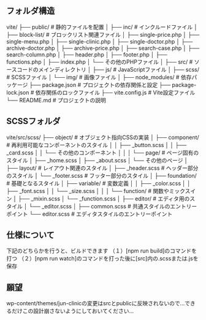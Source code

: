 ## フォルダ構造
vite/
├── public/                 # 静的ファイルを配置
│   ├── inc/               # インクルードファイル
│   ├── block-list/        # ブロックリスト関連ファイル
│   ├── single-price.php
│   ├── single-menu.php
│   ├── single-clinic.php
│   ├── single-doctor.php
│   ├── archive-doctor.php
│   ├── archive-price.php
│   ├── search-case.php
│   ├── search-column.php
│   ├── header.php
│   ├── footer.php
│   ├── functions.php
│   ├── index.php
│   └── その他のPHPファイル
│
├── src/                    # ソースコードのメインディレクトリ
│   ├── js/                # JavaScriptファイル
│   ├── scss/              # SCSSファイル
│   └── img/               # 画像ファイル
│
├── node_modules/          # 依存パッケージ
├── package.json           # プロジェクトの依存関係と設定
├── package-lock.json      # 依存関係のロックファイル
├── vite.config.js         # Vite設定ファイル
└── README.md             # プロジェクトの説明

## SCSSフォルダ
vite/src/scss/
├── object/                # オブジェクト指向CSSの実装
│   ├── component/        # 再利用可能なコンポーネントのスタイル
│   │   ├── _button.scss
│   │   ├── _card.scss
│   │   └── その他のコンポーネント
│   │
│   └── page/            # ページ固有のスタイル
│       ├── _home.scss
│       ├── _about.scss
│       └── その他のページ
│
├── layout/               # レイアウト関連のスタイル
│   ├── _header.scss     # ヘッダー部分のスタイル
│   └── _footer.scss     # フッター部分のスタイル
│
├── foundation/           # 基礎となるスタイル
│   ├── variable/        # 変数定義
│   │   ├── _color.scss
│   │   ├── _font.scss
│   │   └── _size.scss
│   │
│   └── function/        # 関数やミックスイン
│       ├── _mixin.scss
│       └── _function.scss
│
├── editor/              # エディタ用のスタイル
│   └── _editor.scss
│
├── common.scss          # 共通スタイルのエントリーポイント
└── editor.scss          # エディタスタイルのエントリーポイント

## 仕様について
下記のどちらかを行うと、ビルドできます
（１）[npm run build]のコマンドを打つ
（２）[npm run watch]のコマンドを打った後に[src]内の.scssまたは.jsを保存

## 願望
wp-content/themes/jun-clinicの変更はsrcとpublicに反映されないので…できるだけこの設計崩さないようにしておいてください…